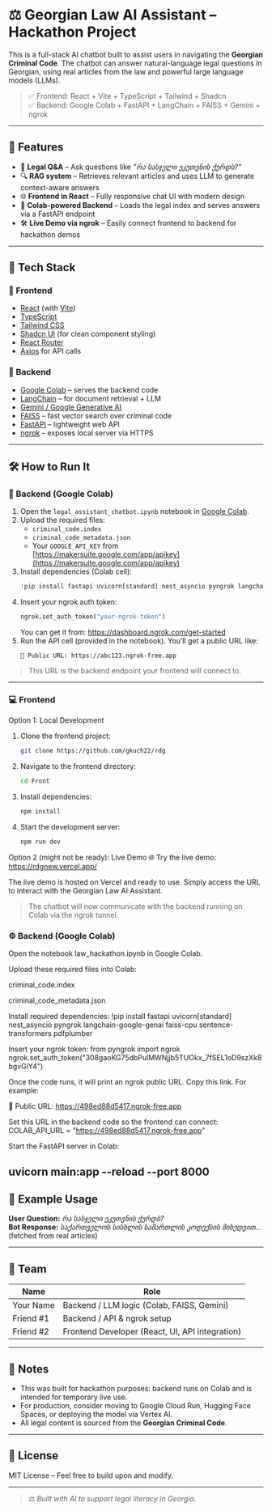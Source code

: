 
# ⚖️ Georgian Law AI Assistant – Hackathon Project

This is a full-stack AI chatbot built to assist users in navigating the **Georgian Criminal Code**. The chatbot can answer natural-language legal questions in Georgian, using real articles from the law and powerful large language models (LLMs).

> ✅ Frontend: React + Vite + TypeScript + Tailwind + Shadcn  
> ✅ Backend: Google Colab + FastAPI + LangChain + FAISS + Gemini + ngrok

---

## 📌 Features

- 🧠 **Legal Q&A** – Ask questions like _"რა სასჯელი ეკუთვნის ქურდს?"_
- 🔍 **RAG system** – Retrieves relevant articles and uses LLM to generate context-aware answers
- 🌐 **Frontend in React** – Fully responsive chat UI with modern design
- 🔌 **Colab-powered Backend** – Loads the legal index and serves answers via a FastAPI endpoint
- 🛠️ **Live Demo via ngrok** – Easily connect frontend to backend for hackathon demos

---

## 🧪 Tech Stack

### 🔹 Frontend
- [React](https://react.dev/) (with [Vite](https://vitejs.dev/))
- [TypeScript](https://www.typescriptlang.org/)
- [Tailwind CSS](https://tailwindcss.com/)
- [Shadcn UI](https://ui.shadcn.com/) (for clean component styling)
- [React Router](https://reactrouter.com/)
- [Axios](https://axios-http.com/) for API calls

### 🔸 Backend
- [Google Colab](https://colab.research.google.com/) – serves the backend code
- [LangChain](https://www.langchain.com/) – for document retrieval + LLM
- [Gemini / Google Generative AI](https://ai.google.dev/)
- [FAISS](https://github.com/facebookresearch/faiss) – fast vector search over criminal code
- [FastAPI](https://fastapi.tiangolo.com/) – lightweight web API
- [ngrok](https://ngrok.com/) – exposes local server via HTTPS

---

## 🛠️ How to Run It

### 🚀 Backend (Google Colab)

1. Open the `legal_assistant_chatbot.ipynb` notebook in [Google Colab](https://colab.research.google.com/).
2. Upload the required files:
   - `criminal_code.index`
   - `criminal_code_metadata.json`
   - Your `GOOGLE_API_KEY` from [https://makersuite.google.com/app/apikey](https://makersuite.google.com/app/apikey)
3. Install dependencies (Colab cell):
   ```python
   !pip install fastapi uvicorn[standard] nest_asyncio pyngrok langchain-google-genai faiss-cpu sentence-transformers pdfplumber
   ```
4. Insert your ngrok auth token:
   ```python
   ngrok.set_auth_token("your-ngrok-token")
   ```
   You can get it from: https://dashboard.ngrok.com/get-started
5. Run the API cell (provided in the notebook). You’ll get a public URL like:
   ```
   🎉 Public URL: https://abc123.ngrok-free.app
   ```

> This URL is the backend endpoint your frontend will connect to.

---

### 💻 Frontend
Option 1: Local Development

1. Clone the frontend project:
   ```bash
   git clone https://github.com/gkuch22/rdg 
   ```
   
2.  Navigate to the frontend directory:
    ```bash 
    cd Front

3. Install dependencies:
   ```bash
   npm install

4. Start the development server: 
   ```bash
   npm run dev
   ```
Option 2 (might not be ready): Live Demo
🌐 Try the live demo: https://rdgnew.vercel.app/

The live demo is hosted on Vercel and ready to use. Simply access the URL to interact with the Georgian Law AI Assistant.
> The chatbot will now communicate with the backend running on Colab via the ngrok tunnel.

### ⚙️ Backend (Google Colab)
Open the notebook law_hackathon.ipynb in Google Colab.

Upload these required files into Colab:

criminal_code.index

criminal_code_metadata.json

Install required dependencies:
!pip install fastapi uvicorn[standard] nest_asyncio pyngrok langchain-google-genai faiss-cpu sentence-transformers pdfplumber

Insert your ngrok token:
from pyngrok import ngrok
ngrok.set_auth_token("308gaoKG75dbPulMWNjjb5TUOkx_7fSEL1oD9szXk8bgvGiY4")

Once the code runs, it will print an ngrok public URL. Copy this link. For example:

🎉 Public URL: https://498ed88d5417.ngrok-free.app

Set this URL in the backend code so the frontend can connect:
COLAB_API_URL = "https://498ed88d5417.ngrok-free.app"

Start the FastAPI server in Colab:

uvicorn main:app --reload --port 8000
---

## 🧠 Example Usage

**User Question:** _რა სასჯელი ეკუთვნის ქურდს?_  
**Bot Response:** _საქართველოს სისხლის სამართლის კოდექსის მიხედვით..._ (fetched from real articles)

---

## 🤝 Team

| Name           | Role         |
|----------------|--------------|
| Your Name      | Backend / LLM logic (Colab, FAISS, Gemini) |
| Friend #1      | Backend / API & ngrok setup |
| Friend #2      | Frontend Developer (React, UI, API integration) |

---

## 📎 Notes

- This was built for hackathon purposes: backend runs on Colab and is intended for temporary live use.
- For production, consider moving to Google Cloud Run, Hugging Face Spaces, or deploying the model via Vertex AI.
- All legal content is sourced from the **Georgian Criminal Code**.

---

## 📄 License

MIT License – Feel free to build upon and modify.

---

> ⚖️ _Built with AI to support legal literacy in Georgia._
